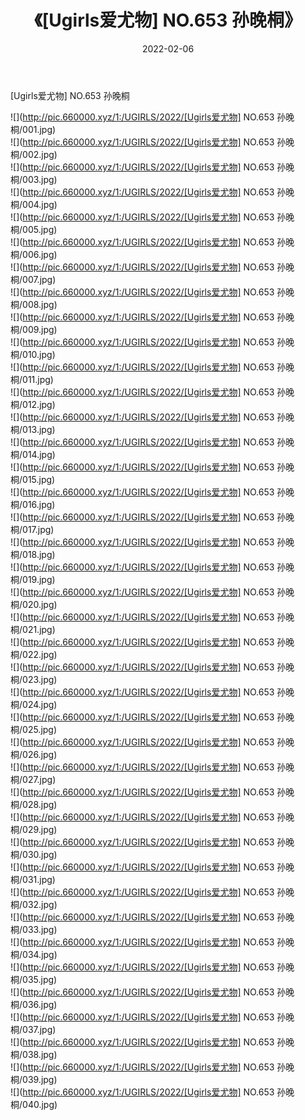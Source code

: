 ﻿---
layout: post
title:  《[Ugirls爱尤物] NO.653 孙晚桐》
date:   2022-02-06
img: http://pic.660000.xyz/1:/UGIRLS/2022/[Ugirls爱尤物] NO.653 孙晚桐/000.jpg
categories: [美女, 清纯, 唯美]
---

[Ugirls爱尤物] NO.653 孙晚桐

 ![](http://pic.660000.xyz/1:/UGIRLS/2022/[Ugirls爱尤物] NO.653 孙晚桐/001.jpg) <br>![](http://pic.660000.xyz/1:/UGIRLS/2022/[Ugirls爱尤物] NO.653 孙晚桐/002.jpg) <br>![](http://pic.660000.xyz/1:/UGIRLS/2022/[Ugirls爱尤物] NO.653 孙晚桐/003.jpg) <br>![](http://pic.660000.xyz/1:/UGIRLS/2022/[Ugirls爱尤物] NO.653 孙晚桐/004.jpg) <br>![](http://pic.660000.xyz/1:/UGIRLS/2022/[Ugirls爱尤物] NO.653 孙晚桐/005.jpg) <br>![](http://pic.660000.xyz/1:/UGIRLS/2022/[Ugirls爱尤物] NO.653 孙晚桐/006.jpg) <br>![](http://pic.660000.xyz/1:/UGIRLS/2022/[Ugirls爱尤物] NO.653 孙晚桐/007.jpg) <br>![](http://pic.660000.xyz/1:/UGIRLS/2022/[Ugirls爱尤物] NO.653 孙晚桐/008.jpg) <br>![](http://pic.660000.xyz/1:/UGIRLS/2022/[Ugirls爱尤物] NO.653 孙晚桐/009.jpg) <br>![](http://pic.660000.xyz/1:/UGIRLS/2022/[Ugirls爱尤物] NO.653 孙晚桐/010.jpg) <br>![](http://pic.660000.xyz/1:/UGIRLS/2022/[Ugirls爱尤物] NO.653 孙晚桐/011.jpg) <br>![](http://pic.660000.xyz/1:/UGIRLS/2022/[Ugirls爱尤物] NO.653 孙晚桐/012.jpg) <br>![](http://pic.660000.xyz/1:/UGIRLS/2022/[Ugirls爱尤物] NO.653 孙晚桐/013.jpg) <br>![](http://pic.660000.xyz/1:/UGIRLS/2022/[Ugirls爱尤物] NO.653 孙晚桐/014.jpg) <br>![](http://pic.660000.xyz/1:/UGIRLS/2022/[Ugirls爱尤物] NO.653 孙晚桐/015.jpg) <br>![](http://pic.660000.xyz/1:/UGIRLS/2022/[Ugirls爱尤物] NO.653 孙晚桐/016.jpg) <br>![](http://pic.660000.xyz/1:/UGIRLS/2022/[Ugirls爱尤物] NO.653 孙晚桐/017.jpg) <br>![](http://pic.660000.xyz/1:/UGIRLS/2022/[Ugirls爱尤物] NO.653 孙晚桐/018.jpg) <br>![](http://pic.660000.xyz/1:/UGIRLS/2022/[Ugirls爱尤物] NO.653 孙晚桐/019.jpg) <br>![](http://pic.660000.xyz/1:/UGIRLS/2022/[Ugirls爱尤物] NO.653 孙晚桐/020.jpg) <br>![](http://pic.660000.xyz/1:/UGIRLS/2022/[Ugirls爱尤物] NO.653 孙晚桐/021.jpg) <br>![](http://pic.660000.xyz/1:/UGIRLS/2022/[Ugirls爱尤物] NO.653 孙晚桐/022.jpg) <br>![](http://pic.660000.xyz/1:/UGIRLS/2022/[Ugirls爱尤物] NO.653 孙晚桐/023.jpg) <br>![](http://pic.660000.xyz/1:/UGIRLS/2022/[Ugirls爱尤物] NO.653 孙晚桐/024.jpg) <br>![](http://pic.660000.xyz/1:/UGIRLS/2022/[Ugirls爱尤物] NO.653 孙晚桐/025.jpg) <br>![](http://pic.660000.xyz/1:/UGIRLS/2022/[Ugirls爱尤物] NO.653 孙晚桐/026.jpg) <br>![](http://pic.660000.xyz/1:/UGIRLS/2022/[Ugirls爱尤物] NO.653 孙晚桐/027.jpg) <br>![](http://pic.660000.xyz/1:/UGIRLS/2022/[Ugirls爱尤物] NO.653 孙晚桐/028.jpg) <br>![](http://pic.660000.xyz/1:/UGIRLS/2022/[Ugirls爱尤物] NO.653 孙晚桐/029.jpg) <br>![](http://pic.660000.xyz/1:/UGIRLS/2022/[Ugirls爱尤物] NO.653 孙晚桐/030.jpg) <br>![](http://pic.660000.xyz/1:/UGIRLS/2022/[Ugirls爱尤物] NO.653 孙晚桐/031.jpg) <br>![](http://pic.660000.xyz/1:/UGIRLS/2022/[Ugirls爱尤物] NO.653 孙晚桐/032.jpg) <br>![](http://pic.660000.xyz/1:/UGIRLS/2022/[Ugirls爱尤物] NO.653 孙晚桐/033.jpg) <br>![](http://pic.660000.xyz/1:/UGIRLS/2022/[Ugirls爱尤物] NO.653 孙晚桐/034.jpg) <br>![](http://pic.660000.xyz/1:/UGIRLS/2022/[Ugirls爱尤物] NO.653 孙晚桐/035.jpg) <br>![](http://pic.660000.xyz/1:/UGIRLS/2022/[Ugirls爱尤物] NO.653 孙晚桐/036.jpg) <br>![](http://pic.660000.xyz/1:/UGIRLS/2022/[Ugirls爱尤物] NO.653 孙晚桐/037.jpg) <br>![](http://pic.660000.xyz/1:/UGIRLS/2022/[Ugirls爱尤物] NO.653 孙晚桐/038.jpg) <br>![](http://pic.660000.xyz/1:/UGIRLS/2022/[Ugirls爱尤物] NO.653 孙晚桐/039.jpg) <br>![](http://pic.660000.xyz/1:/UGIRLS/2022/[Ugirls爱尤物] NO.653 孙晚桐/040.jpg) <br>